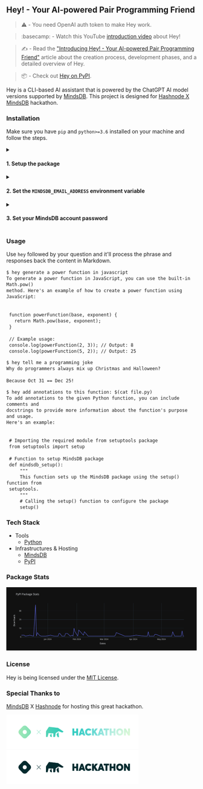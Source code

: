 ## Hey! - Your AI-powered Pair Programming Friend

> :warning: - You need OpenAI auth token to make Hey work.

> :basecamp: - Watch this YouTube <a href="https://www.youtube.com/watch?v=fhO34PVa-38&list=LL&index=9">introduction video</a> about Hey!

> :writing_hand: - Read the <a href="https://imsadra.me/introducing-hey-your-ai-powered-pair-programming-friend">"Introducing Hey! - Your AI-powered Pair Programming Friend"</a> article about the creation process, development phases, and a detailed overview of Hey.

> :package: - Check out <a href="https://pypi.org/project/hey-mindsdb/">Hey on PyPI</a>.

Hey is a CLI-based AI assistant that is powered by the ChatGPT AI model versions supported by [MindsDB](https://mindsdb.com/). This project is designed for [Hashnode X MindsDB](https://hashnode.com/hackathons/mindsdb?source=hncounter-feed) hackathon.

### Installation
Make sure you have `pip` and `python>=3.6` installed on your machine and follow the steps.

<details>
  <summary><h4>1. Setup the package</h4></summary>

##### Option A - Download from PyPI archive
```sh
pip install -U hey-mindsdb
```

##### Option B - Download from GitHub archive
```sh
pip install git+http://github.com/lnxpy/hey.git
```

> :warning:: Hey is POSIX-friendly. It might not work properly on the Windows machines at the moment.

</details>

<details>
  <summary><h4>2. Set the <code>MINDSDB_EMAIL_ADDRESS</code> environment variable</h4></summary>

Once you got the package installed on your system, it's time to add the `MINDSDB_EMAIL_ADDRESS` environment variable. Create an account on [mindsdb.com](https://mindsdb.com/), train your GPT model and replace your email with `<EMAIL>` in the following options.

##### > If you use the default bash shell
```sh
echo "export MINDSDB_EMAIL_ADDRESS=<EMAIL>" >> ~/.bashrc
```
##### > If you use ZSH
```sh
echo "export MINDSDB_EMAIL_ADDRESS=<EMAIL>" >> ~/.zshrc
```

> :bulb:: Read the article for more information about training your MindsDB model.

</details>

<details>
  <summary><h4>3. Set your MindsDB account password</h4></summary>

Now, it's time to set your account's password. Simply run `hey` with the `--auth` option and enter your MindsDB account password.

```sh
hey --auth
```

You're all set to go. :)

</details>

### Usage
Use `hey` followed by your question and it'll process the phrase and responses back the content in Markdown.

```
$ hey generate a power function in javascript
To generate a power function in JavaScript, you can use the built-in Math.pow()
method. Here's an example of how to create a power function using JavaScript:


 function powerFunction(base, exponent) {
   return Math.pow(base, exponent);
 }

 // Example usage:
 console.log(powerFunction(2, 3)); // Output: 8
 console.log(powerFunction(5, 2)); // Output: 25
```

```
$ hey tell me a programming joke
Why do programmers always mix up Christmas and Halloween?

Because Oct 31 == Dec 25!
```

```
$ hey add annotations to this function: $(cat file.py)
To add annotations to the given Python function, you can include comments and
docstrings to provide more information about the function's purpose and usage.
Here's an example:


 # Importing the required module from setuptools package
 from setuptools import setup

 # Function to setup MindsDB package
 def mindsdb_setup():
     """
     This function sets up the MindsDB package using the setup() function from
 setuptools.
     """
     # Calling the setup() function to configure the package
     setup()
```

### Tech Stack
- Tools
    - [Python](https://python.org)
- Infrastructures & Hosting
    - [MindsDB](https://mindsdb.com)
    - [PyPI](https://pypi.org)

### Package Stats
![stats](media/stats.svg)

### License
Hey is being licensed under the [MIT License](https://github.com/lnxpy/hey/blob/main/LICENSE).

### Special Thanks to
[MindsDB](https://mindsdb.com) X [Hashnode](https://hashnode.com) for hosting this great hackathon.

<img src="media/badge-dark.svg#gh-dark-mode-only" width=350 height=90>
<img src="media/badge-light.svg#gh-light-mode-only" width=350 height=90>
